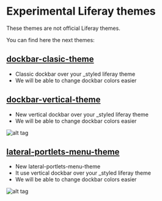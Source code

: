 # Experimental Liferay themes

These themes are not official Liferay themes.

You can find here the next themes:

## [dockbar-clasic-theme](https://github.com/marcoscv-work/experimental-liferay-themes/tree/master/dockbar-classic-theme)


* Classic dockbar over your _styled liferay theme
* We will be able to change dockbar colors easier

## [dockbar-vertical-theme](https://github.com/marcoscv-work/experimental-liferay-themes/tree/master/dockbar-vertical-theme)


* New vertical dockbar over your _styled liferay theme
* We will be able to change dockbar colors easier

![alt tag](https://raw.githubusercontent.com/marcoscv-work/experimental-liferay-themes/master/previews/dockbar-vertical-theme.gif)

## [lateral-portlets-menu-theme](https://github.com/marcoscv-work/experimental-liferay-themes/tree/master/lateral-portlets-menu-theme)


* New lateral-portlets-menu-theme
* It use vertical dockbar over your _styled liferay theme
* We will be able to change dockbar colors easier

![alt tag](https://raw.githubusercontent.com/marcoscv-work/experimental-liferay-themes/master/previews/lateral-portlets-menu-theme.gif)
